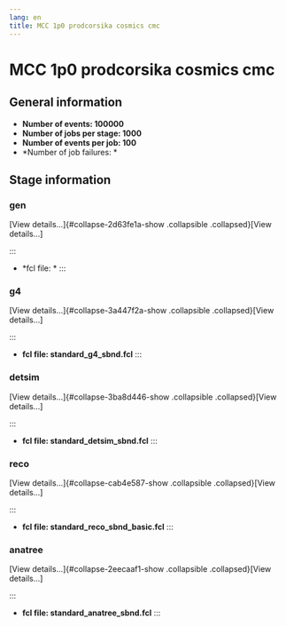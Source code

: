 ```yaml
---
lang: en
title: MCC 1p0 prodcorsika cosmics cmc
---
```




MCC 1p0 prodcorsika cosmics cmc
==================================================================================



General information 
----------------------------------------------------------

-   **Number of events: 100000**
-   **Number of jobs per stage: 1000**
-   **Number of events per job: 100**
-   \*Number of job failures: \*



Stage information 
------------------------------------------------------



### gen 

[View details\...]{#collapse-2d63fe1a-show .collapsible
.collapsed}[View details\...]

::: 
-   \*fcl file: \*
:::



### g4 

[View details\...]{#collapse-3a447f2a-show .collapsible
.collapsed}[View details\...]

::: 
-   **fcl file: standard\_g4\_sbnd.fcl**
:::



### detsim 

[View details\...]{#collapse-3ba8d446-show .collapsible
.collapsed}[View details\...]

::: 
-   **fcl file: standard\_detsim\_sbnd.fcl**
:::



### reco 

[View details\...]{#collapse-cab4e587-show .collapsible
.collapsed}[View details\...]

::: 
-   **fcl file: standard\_reco\_sbnd\_basic.fcl**
:::



### anatree 

[View details\...]{#collapse-2eecaaf1-show .collapsible
.collapsed}[View details\...]

::: 
-   **fcl file: standard\_anatree\_sbnd.fcl**
:::
